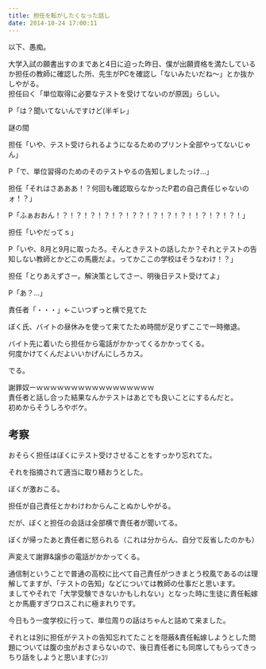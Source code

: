 ```yaml
---
title: 担任を転がしたくなった話し
date: 2014-10-24 17:00:11
---
```


以下、愚痴。

大学入試の願書出すのまであと4日に迫った昨日、僕が出願資格を満たしているか担任の教師に確認した所、先生がPCを確認し「ないみたいだね〜」とか抜かしやがる。  
担任曰く「単位取得に必要なテストを受けてないのが原因」らしい。

P「は？聞いてないんですけど(半ギレ」

謎の間

担任「いや、テスト受けられるようになるためのプリント全部やってないじゃん」  
  
P「で、単位習得のためのそのテストやるの告知しましたっけ...」  
  
担任「それはさあああ！？何回も確認取らなかったP君の自己責任じゃないのォ！？」  
  
P「ふぁおおん！？！？！？！？！？！？？！？！？！？！！？！？！？！」  
  
担任「いやだってｓ」  
  
P「いや、8月と9月に取ったろ。そんときテストの話したか？それとテストの告知しない教師とかどこの馬鹿だよ。ってかここの学校はそうなわけ！？」  
  
担任「とりあえずさー。解決策としてさー、明後日テスト受けてよ」  
  
P「あ？...」  
  
責任者「・・・」←こいつずっと横で見てた

ぼく氏、バイトの昼休みを使って来てたため時間が足りずここで一時撤退。

バイト先に着いたら担任から電話がかかってくるかかってくる。  
何度かけてくんだよいいかげんにしろカス。  

でる。

謝罪奴ーｗｗｗｗｗｗｗｗｗｗｗｗｗｗｗｗｗ  
責任者と話し合った結果なんかテストはあとでも良いことにするんだと。  
初めからそうしろやボケ。


## 考察
おそらく担任はぼくにテスト受けさせることをすっかり忘れてた。  
  
それを指摘されて適当に取り繕おうとした。  
  
ぼくが激おこる。  
  
担任が自己責任とかわけわからんことぬかしやがる。  
  
だが、ぼくと担任の会話は全部横で責任者が聞いてる。  
  
ぼくが帰ったあと責任者に怒られる（これは分からん、自分で反省したのかも）  
  
声変えて謝罪&譲歩の電話がかかってくる。

通信制ということで普通の高校に比べて自己責任がつきまとう校風であるのは理解してますが、「テストの告知」などについては教師の仕事だと思います。  
ましてやそれで「大学受験できないかもしれない」となった時に生徒に責任転嫁とか馬鹿すぎワロスこれに極まれりです。

今日もう一度学校に行って、単位周りの話はちゃんと詰めて来ました。

それとは別に担任がテストの告知忘れてたことを隠蔽&責任転嫁しようとした問題については腹の虫がおさまらないので、後日責任者にも同席してもらってきっちり話をしようと思います(ﾆｯｺﾘ